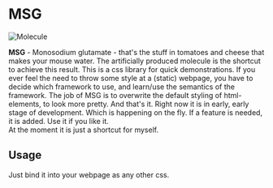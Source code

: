 # MSG

![Molecule](https://umamiappearance.github.io/_Profile/logo/ua.png)

__MSG__ - Monosodium glutamate - that's the stuff in tomatoes and cheese that makes your mouse water. The artificially produced molecule is the shortcut to achieve this result. This is a css library for quick demonstrations. If you ever feel the need to throw some style at a (static) webpage, you have to decide which framework to use, and learn/use the semantics of the framework. The job of MSG is to overwrite the default styling of html-elements, to look more pretty. And that's it. Right now it is in early, early stage of development. Which is happening on the fly. If a feature is needed, it is added. Use it if you like it.  
At the moment it is just a shortcut for myself.

## Usage
Just bind it into your webpage as any other css.
